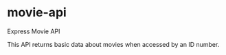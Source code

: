 # movie-api
Express Movie API 

This API returns basic data about movies when accessed by an ID number. 

